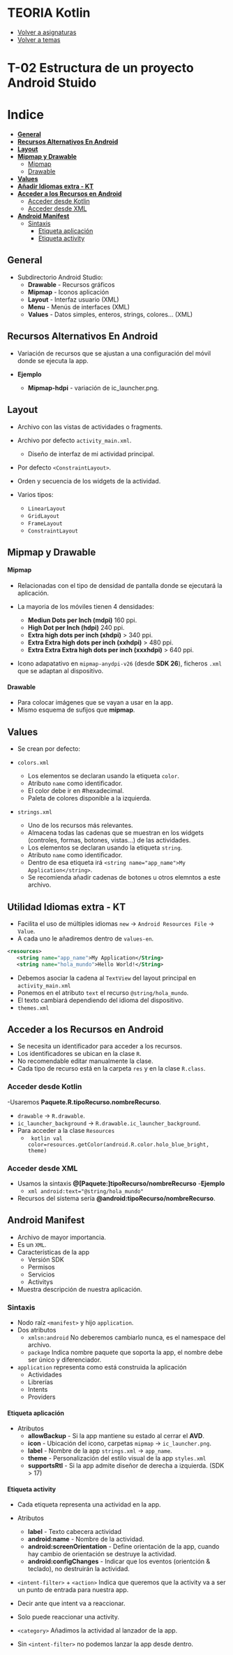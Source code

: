 # TEORIA Kotlin

* [Volver a asignaturas](../../index.html)
* [Volver a temas](./index_pmdm.html)


# T-02 Estructura de un proyecto Android Stuido

# Indice

- [**General**](#general)
- [**Recursos Alternativos En Android**](#recursos-alternativos-en-android)
- [**Layout**](#layout)
- [**Mipmap y Drawable**](#mipmap-y-drawable)
    + [Mipmap](#--mipmap--)
    + [Drawable](#--drawable--)
- [**Values**](#values)
- [**Añadir Idiomas extra - KT**](#utilidad-idiomas-extra---kt)
- [**Acceder a los Recursos en Android**](#acceder-a-los-recursos-en-android)
  * [Acceder desde Kotlin](#acceder-desde-kotlin)
  * [Acceder desde XML](#acceder-desde-xml)
- [**Android Manifest**](#android-manifest)
  * [Sintaxis](#sintaxis)
    + [Etiqueta aplicación](#etiqueta-aplicaci-n)
    + [Etiqueta activity](#etiqueta-activity)

## General
- Subdirectorio Android Studio:
   - **Drawable** - Recursos gráficos
   - **Mipmap** - Iconos aplicación
   - **Layout** - Interfaz usuario (XML)
   - **Menu** - Menús de interfaces (XML)
   - **Values** - Datos simples, enteros, strings, colores... (XML)

## Recursos Alternativos En Android

- Variación de recursos que se ajustan a una configuración del móvil donde se ejecuta la app.

- **Ejemplo**
   - **Mipmap-hdpi** - variación de ic_launcher.png.

##  Layout

- Archivo con las vistas de actividades o fragments.
- Archivo por defecto ``activity_main.xml``.
   - Diseño de interfaz de mi actividad principal.

- Por defecto ``<ConstraintLayout>``.

- Orden y secuencia de los widgets de la actividad.

- Varios tipos:
   - ``LinearLayout``
   - ``GridLayout``
   - ``FrameLayout``
   - ``ConstraintLayout``

## Mipmap y Drawable

#### Mipmap
- Relacionadas con el tipo de densidad de pantalla donde se ejecutará la aplicación.

- La mayoria de los móviles tienen 4 densidades:
   - **Mediun Dots per Inch (mdpi)** 160 ppi.
   - **High Dot per Inch (hdpi)** 240 ppi.
   - **Extra high dots per inch (xhdpi)** > 340 ppi.
   - **Extra Extra high dots per inch (xxhdpi)** > 480 ppi.
   - **Extra Extra Extra high dots per inch (xxxhdpi)** > 640 ppi.

- Icono adapatativo en ``mipmap-anydpi-v26`` (desde **SDK 26**), ficheros ``.xml`` que se adaptan al dispositivo.

#### Drawable
- Para colocar imágenes que se vayan a usar en la app.
- Mismo esquema de sufijos que **mipmap**.

## Values

- Se crean por defecto:

- ``colors.xml``
   - Los elementos se declaran usando la etiqueta ``color``.
   - Atributo ``name`` como identificador.
   - El color debe ir en #hexadecimal.
   - Paleta de colores disponible a la izquierda.
- ``strings.xml``
   - Uno de los recursos más relevantes.
   - Almacena todas las cadenas que se muestran en los widgets (controles, formas, botones, vistas...) de las actividades.
   - Los elementos se declaran usando la etiqueta ``string``.
   - Atributo ``name`` como identificador.
   - Dentro de esa etiqueta irá ``<string name="app_name">My Application</string>``.
   - Se recomienda añadir cadenas de botones u otros elemntos a este archivo.

## Utilidad Idiomas extra - KT

   - Facilita el uso de múltiples idiomas ``new`` -> ``Android Resources File`` -> ``Value``.
   - A cada uno le añadiremos dentro de ``values-en``.
   ````xml
   <resources>
      <string name="app_name">My Application</String>
      <string name="hola_mundo">Hello World!</String>
   ````
   - Debemos asociar la cadena al ``TextView`` del layout principal en ``activity_main.xml``
   - Ponemos en el atributo ``text`` el recurso ``@string/hola_mundo``.
   - El texto cambiará dependiendo del idioma del dispositivo.
- ``themes.xml``

## Acceder a los Recursos en Android

- Se necesita un identificador para acceder a los recursos.
- Los identificadores se ubican en la clase ``R``.
- No recomendable editar manualmente la clase.
- Cada tipo de recurso está en la carpeta ``res`` y en la clase ``R.class``.

### Acceder desde Kotlin

-Usaremos **Paquete.R.tipoRecurso.nombreRecurso**.
- ``drawable`` -> ``R.drawable``.
- ``ic_launcher_background`` -> ``R.drawable.ic_launcher_background``.
- Para acceder a la clase ``Resources``
   - ```` kotlin val color=resources.getColor(android.R.color.holo_blue_bright, theme)````

### Acceder desde XML

- Usamos la sintaxis **@[Paquete:]tipoRecurso/nombreRecurso**
-**Ejemplo**
   - ````xml android:text="@string/hola_mundo" ````
- Recursos del sistema sería **@android:tipoRecurso/nombreRecurso**.

## Android Manifest

- Archivo de mayor importancia.
- Es un ``XML``.
- Características de la app
   - Versión SDK
   - Permisos  
   - Servicios
   - Activitys
 - Muestra descripción de nuestra aplicación.

 ### Sintaxis

 - Nodo raíz ``<manifest>`` y hijo ``application``.
 - Dos atributos
   - ``xmlsn:android`` No deberemos cambiarlo nunca, es el namespace del archivo.
   - ``package`` Indica nombre paquete que soporta la app, el nombre debe ser único y diferenciador.
 - ``application`` representa como está construida la aplicación
   - Actividades
   - Librerías
   - Intents
   - Providers

 #### Etiqueta aplicación

 - Atributos
   - **allowBackup** - Si la app mantiene su estado al cerrar el **AVD**.
   - **icon** - Ubicación del icono, carpetas ``mipmap`` -> ``ic_launcher.png``.
   - **label** - Nombre de la app ``strings.xml`` -> ``app_name``.
   - **theme** - Personalización del estilo visual de la app ``styles.xml``
   - **supportsRtl** - Si la app admite diseñor de derecha a izquierda. (SDK > 17)

  #### Etiqueta activity

 - Cada etiqueta representa una actividad en la app.
 - Atributos
   -  **label** - Texto cabecera actividad
   -  **android:name** - Nombre de la actividad.
   -  **android:screenOrientation** - Define orientación de la app, cuando hay cambio de orientación se destruye la actividad.
   -  **android:configChanges** - Indicar que los eventos (orientción & teclado), no destruirán la actividad.

- ``<intent-filter>`` + ``<action>`` Indica que queremos que la activity va a ser un punto de entrada para nuestra app.
- Decir ante que intent va a reaccionar.
- Solo puede reaccionar una activity.
- ``<category>`` Añadimos la actividad al lanzador de la app.
- Sin ``<intent-filter>`` no podemos lanzar la app desde dentro.
